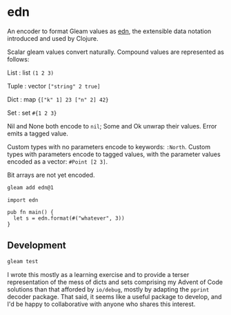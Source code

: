 # edn

An encoder to format Gleam values as [edn](https://github.com/edn-format/edn), the extensible data notation introduced and used by Clojure.

Scalar gleam values convert naturally. Compound values are represented as follows:

List
: list `(1 2 3)`

Tuple
: vector `["string" 2 true]`

Dict
: map `{["k" 1] 23 ["n" 2] 42}`

Set
: set `#{1 2 3}`

Nil and None both encode to `nil`; Some and Ok unwrap their values. Error emits a tagged value.

Custom types with no parameters encode to keywords: `:North`. Custom types with parameters encode to tagged values, with the parameter values encoded as a vector: `#Point [2 3]`.

Bit arrays are not yet encoded.

```sh
gleam add edn@1
```
```gleam
import edn

pub fn main() {
  let s = edn.format(#("whatever", 3))
}
```

## Development

```sh
gleam test
```

I wrote this mostly as a learning exercise and to provide a terser
representation of the mess of dicts and sets comprising my Advent of Code
solutions than that afforded by `io/debug`, mostly by adapting the `pprint`
decoder package. That said, it seems like a useful package to develop, and I'd
be happy to collaborative with anyone who shares this interest.
